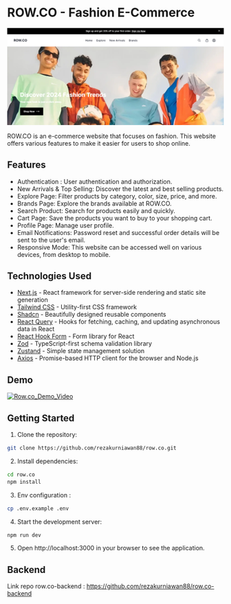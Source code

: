 <!-- Ctrl + shift + V for preview-->
# ROW.CO - Fashion E-Commerce

![Demo ROW.CO](/public/preview/homepage.png)

ROW.CO is an e-commerce website that focuses on fashion. This website offers various features to make it easier for users to shop online.

## Features

- Authentication : User authentication and authorization.
- New Arrivals & Top Selling: Discover the latest and best selling products.
- Explore Page: Filter products by category, color, size, price, and more.
- Brands Page: Explore the brands available at ROW.CO.
- Search Product: Search for products easily and quickly.
- Cart Page: Save the products you want to buy to your shopping cart.
- Profile Page: Manage user profile.
- Email Notifications: Password reset and successful order details will be sent to the user's email.
- Responsive Mode: This website can be accessed well on various devices, from desktop to mobile.

## Technologies Used

- [Next.js](https://nextjs.org/) - React framework for server-side rendering and static site generation
- [Tailwind CSS](https://tailwindcss.com/) - Utility-first CSS framework
- [Shadcn](https://ui.shadcn.com/) - Beautifully designed reusable components
- [React Query](https://react-query.tanstack.com/) - Hooks for fetching, caching, and updating asynchronous data in React
- [React Hook Form](https://react-hook-form.com/) - Form library for React
- [Zod](https://github.com/colinhacks/zod) - TypeScript-first schema validation library
- [Zustand](https://github.com/pmndrs/zustand) - Simple state management solution
- [Axios](https://axios-http.com/) - Promise-based HTTP client for the browser and Node.js

## Demo
[![Row.co_Demo_Video](https://img.youtube.com/vi/xYMIZLzNYcs/0.jpg)](https://youtu.be/xYMIZLzNYcs)

## Getting Started

1. Clone the repository:

```bash
git clone https://github.com/rezakurniawan88/row.co.git
```

2. Install dependencies:
```bash
cd row.co
npm install
```

3. Env configuration :
```bash
cp .env.example .env
```

4. Start the development server:
```bash
npm run dev
```

5. Open http://localhost:3000 in your browser to see the application.

## Backend
Link repo row.co-backend : https://github.com/rezakurniawan88/row.co-backend